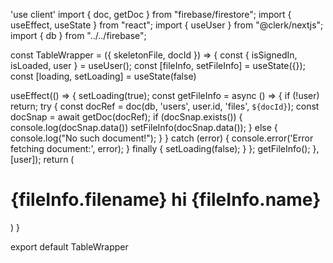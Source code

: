 'use client'
import { doc, getDoc } from "firebase/firestore";
import { useEffect, useState } from "react";
import { useUser } from "@clerk/nextjs";
import { db } from "../../firebase";

const TableWrapper = ({ skeletonFile, docId }) => {
  const { isSignedIn, isLoaded, user } = useUser();
  const [fileInfo, setFileInfo] = useState({});
  const [loading, setLoading] = useState(false)

  useEffect(() => {
    setLoading(true);
    const getFileInfo = async () => {
      if (!user) return;
      try {
        const docRef = doc(db, 'users', user.id, 'files', `${docId}`);
        const docSnap = await getDoc(docRef);
        if (docSnap.exists()) {
          console.log(docSnap.data())
          setFileInfo(docSnap.data());
        } else {
          console.log("No such document!");
        }
      } catch (error) {
        console.error('Error fetching document:', error);
      } finally {
        setLoading(false);
      }
    };
      getFileInfo();
  }, [user]);
  return (
    <div>
      <h1> {fileInfo.filename} hi {fileInfo.name} </h1>
    </div>
  )
}

export default TableWrapper
